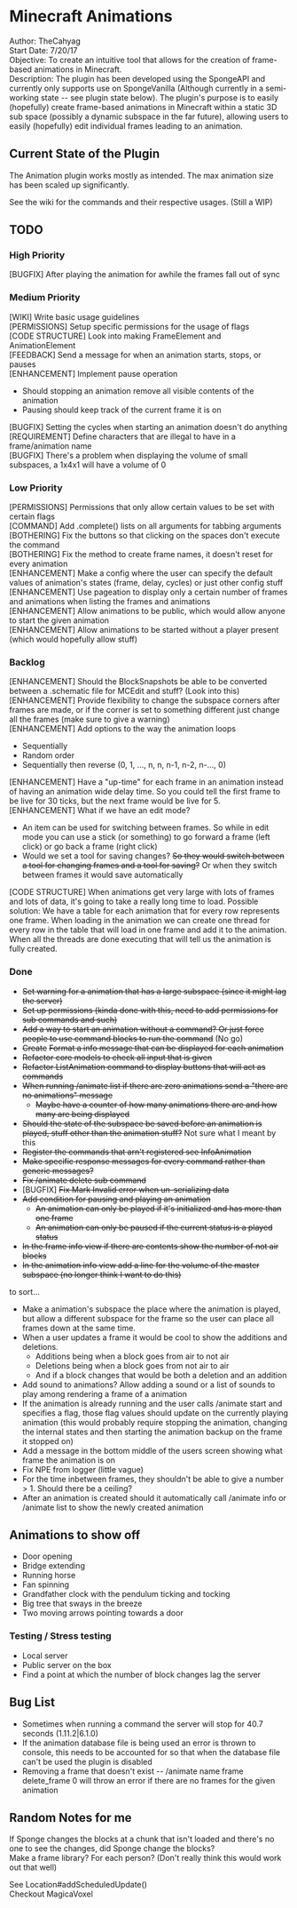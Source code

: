 # Minecraft Animations
Author: TheCahyag  
Start Date: 7/20/17  
Objective: To create an intuitive tool that allows for the creation of frame-based animations in Minecraft.  
Description: The plugin has been developed using the SpongeAPI and currently only
supports use on SpongeVanilla (Although currently in a semi-working state -- see plugin state below). The plugin's
purpose is to easily (hopefully) create frame-based animations in Minecraft within a static 3D sub
space (possibly a dynamic subspace in the far future), allowing users to easily (hopefully) edit individual 
frames leading to an animation.

## Current State of the Plugin
The Animation plugin works mostly as intended. The max animation size has been scaled up significantly.

See the wiki for the commands and their respective usages. (Still a WIP)

## TODO
### High Priority
[BUGFIX] After playing the animation for awhile the frames fall out of sync
### Medium Priority
[WIKI] Write basic usage guidelines  
[PERMISSIONS] Setup specific permissions for the usage of flags  
[CODE STRUCTURE] Look into making FrameElement and AnimationElement  
[FEEDBACK] Send a message for when an animation starts, stops, or pauses  
[ENHANCEMENT] Implement pause operation
* Should stopping an animation remove all visible contents of the animation
* Pausing should keep track of the current frame it is on  

[BUGFIX] Setting the cycles when starting an animation doesn't do anything  
[REQUIREMENT] Define characters that are illegal to have in a frame/animation name  
[BUGFIX] There's a problem when displaying the volume of small subspaces, a 1x4x1 will have a volume of 0  

### Low Priority
[PERMISSIONS] Permissions that only allow certain values to be set with certain flags  
[COMMAND] Add .complete() lists on all arguments for tabbing arguments  
[BOTHERING] Fix the buttons so that clicking on the spaces don't execute the command  
[BOTHERING] Fix the method to create frame names, it doesn't reset for every animation  
[ENHANCEMENT] Make a config where the user can specify the default values of animation's states 
(frame, delay, cycles) or just other config stuff  
[ENHANCEMENT] Use pageation to display only a certain number of frames and animations when listing 
the frames and animations  
[ENHANCEMENT] Allow animations to be public, which would allow anyone to start the given animation  
[ENHANCEMENT] Allow animations to be started without a player present (which would hopefully allow stuff)  
### Backlog
[ENHANCEMENT] Should the BlockSnapshots be able to be converted between a .schematic file for 
MCEdit and stuff? (Look into this)  
[ENHANCEMENT] Provide flexibility to change the subspace corners after frames are made, or if 
the corner is set to something different just change all the frames (make sure to give a warning)  
[ENHANCEMENT] Add options to the way the animation loops
* Sequentially 
* Random order
* Sequentially then reverse (0, 1, ..., n, n, n-1, n-2, n-..., 0)  

[ENHANCEMENT] Have a "up-time" for each frame in an animation instead of having an animation wide 
delay time. So you could tell the first frame to be live for 30 ticks, but the next frame would be 
live for 5.  
[ENHANCEMENT] What if we have an edit mode? 
* An item can be used for switching between frames. So while in edit mode you can use a stick (or something) to go forward a frame (left click) or go back a frame (right click)
* Would we set a tool for saving changes? ~~So they would switch between a tool for changing frames and a tool for saving?~~ Or when they switch between frames it would save automatically

[CODE STRUCTURE] When animations get very large with lots of frames and lots of data, 
it's going to take a really long time to load. Possible solution: We have a table for each 
animation that for every row represents one frame. When loading in the animation we can create
one thread for every row in the table that will load in one frame and add it to the animation.
When all the threads are done executing that will tell us the animation is fully created.  
### Done
* ~~Set warning for a animation that has a large subspace (since it might lag the server)~~
* ~~Set up permissions (kinda done with this, need to add permissions for sub commands and such)~~
* ~~Add a way to start an animation without a command? Or just force people to use command blocks to run the command~~ (No go)
* ~~Create~~ ~~Format a info message that can be displayed for each animation~~
* ~~Refactor core models to check all input that is given~~
* ~~Refactor ListAnimation command to display buttons that will act as commands~~
* ~~When running /animate list if there are zero animations send a "there are no animations" message~~
    * ~~Maybe have a counter of how many animations there are and how many are being displayed~~
* ~~Should the state of the subspace be saved before an animation is played, stuff other than the animation stuff?~~ Not sure what I meant by this
* ~~Register the commands that arn't registered see InfoAnimation~~
* ~~Make specific response messages for every command rather than generic messages?~~
* ~~Fix /animate delete sub command~~  
* [BUGFIX] ~~Fix Mark Invalid error when un-serializing data~~
* ~~Add condition for pausing and playing an animation~~
    * ~~An animation can only be played if it's initialized and has more than one frame~~
    * ~~An animation can only be paused if the current status is a played status~~
* ~~In the frame info view if there are contents show the number of not air blocks~~
* ~~In the animation info view add a line for the volume of the master subspace (no longer think I want to do this)~~  

to sort...
* Make a animation's subspace the place where the animation is played, but allow a different subspace for the frame so the user can place all frames down at the same time.
* When a user updates a frame it would be cool to show the additions and deletions.
   * Additions being when a block goes from air to not air
   * Deletions being when a block goes from not air to air
   * And if a block changes that would be both a deletion and an addition
* Add sound to animations? Allow adding a sound or a list of sounds to play among rendering a frame of a animation
* If the animation is already running and the user calls /animate start <name> and specifies a flag, those flag values should update on the currently playing animation (this would probably require stopping the animation, changing the internal states and then starting the animation backup on the frame it stopped on)
* Add a message in the bottom middle of the users screen showing what frame the animation is on
* Fix NPE from logger (little vague)
* For the time inbetween frames, they shouldn't be able to give a number > 1. Should there be a ceiling?
* After an animation is created should it automatically call /animate <name> info or /animate list to show the newly created animation

## Animations to show off
* Door opening
* Bridge extending
* Running horse
* Fan spinning
* Grandfather clock with the pendulum ticking and tocking
* Big tree that sways in the breeze
* Two moving arrows pointing towards a door

### Testing / Stress testing
* Local server
* Public server on the box
* Find a point at which the number of block changes lag the server

## Bug List
* Sometimes when running a command the server will stop for 40.7 seconds (1.11.2|6.1.0)
* If the animation database file is being used an error is thrown to console, this needs to be accounted for so that when the database file can't be used the plugin is disabled
* Removing a frame that doesn't exist -- /animate name frame delete_frame 0 will throw an error if there are no frames for the given animation


## Random Notes for me
If Sponge changes the blocks at a chunk that isn't loaded and there's no one to see the changes, 
did Sponge change the blocks?  
Make a frame library? For each person? (Don't really think this would work out that well)

See Location#addScheduledUpdate()  
Checkout MagicaVoxel
